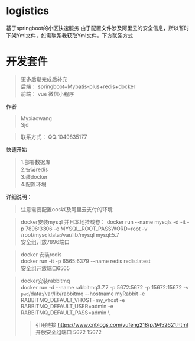 # logistics
基于springboot的小区快速服务
由于配置文件涉及阿里云的安全信息，所以暂时下架Yml文件，如需联系我获取Yml文件，下方联系方式

# 开发套件
> 更多后期完成后补充 \
> 后端： springboot+Mybatis-plus+redis+docker  \
> 前端： vue 微信小程序


作者
>Myxiaowang \
> Sjd
> 

>联系方式：
>   QQ:1049835177

快速开始
> 1.部署数据库 \
> 2.安装redis  
> 3.装docker \
> 4.配置环境 

详细说明：

>注意需要配置oos以及阿里云支付的环境

> docker安装mysql 并且本地挂载卷：
> docker run --name mysqls -d -it -p 7896:3306 -e MYSQL_ROOT_PASSWORD=root -v /root/mysqldata:/var/lib/mysql  mysql:5.7 \
> 安全组开放7896端口

>docker 安装redis \
> docker run -it -p 6565:6379 --name redis redis:latest \
> 安全组开放端口6565

> docker安装rabbitmq \
> docker run -d --name rabbitmq3.7.7 -p 5672:5672 -p 15672:15672 -v `pwd`/data:/var/lib/rabbitmq --hostname myRabbit -e RABBITMQ_DEFAULT_VHOST=my_vhost  -e RABBITMQ_DEFAULT_USER=admin -e RABBITMQ_DEFAULT_PASS=admin \
>> 引用链接 https://www.cnblogs.com/yufeng218/p/9452621.html \
> 开放安全组端口 5672 15672